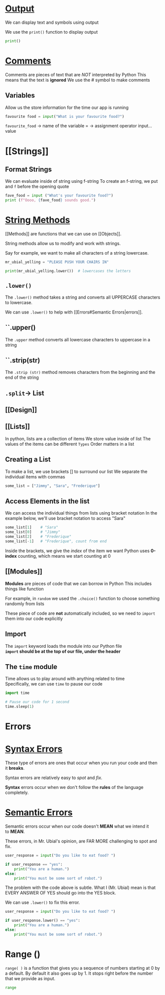 
# [Output](https://github.com/teacherubial/programming-2023-2024/blob/main/Notes/1%20-%20Natural%20Language%20Processing.md#output)

We can display text and symbols using output

We use the `print()` function to display output

```python
print()
```

# [Comments](https://github.com/teacherubial/programming-2023-2024/blob/main/Notes/1%20-%20Natural%20Language%20Processing.md#comments)

Comments are pieces of text that are _NOT_ interpreted by Python This means that the text is **ignored** We use the # symbol to make comments
## Variables 
Allow us the store information for the time our app is running

```python
favourite food = input("What is your favourite food?")
```
`favourite_food` -> name of the variable
= -> assignment operator
input... value

# [[Strings]]

## Format Strings
We can evaluate inside of string using f-string
To create an f-string, we put and `f` before the opening quote

```python
fave_food = input ("What's your favourite food?")
print (f"Oooo, {fave_food} sounds good.")
```

# [String Methods](https://github.com/teacherubial/programming-2023-2024/blob/1232e7c4fa9e383c1b392b7f8aa12682fba33df1/Notes/Strings.md#string-methods)

[[Methods]] are functions that we can use on [[Objects]].

String methods allow us to modify and work with strings.

Say for example, we want to make all characters of a string lowercase.

```python
mr_ubial_yelling = "PLEASE PUSH YOUR CHAIRS IN"

print(mr_ubial_yelling.lower())  # lowercases the letters
```

## ``.lower()``

The `.lower()` method takes a string and converts all UPPERCASE characters to lowercase.

We can use `.lower()` to help with [[Errors#Semantic Errors|errors]].

## ``.upper()
The ``.upper`` method converts all lowercase characters to uppercase in a string

## ``.strip(str)
The ``.strip (str)`` method removes characters from the beginning and the end of the string

## ``.split``-> List

## [[Design]]


## [[Lists]]
In python, lists are a collection of items
We store value inside of list
The values of the items can be different `Types`
Order matters in a list

## Creating a List
To make a list, we use brackets \[\] to surround our list
We separate the individual items with commas

```python
some_list = ["Jimmy", "Sara", "Frederique"]
```

## Access Elements in the list
We can access the individual things from lists using bracket notation
In the example below, we'll use bracket notation to access "Sara"

```python
some_list[1]    # "Sara"
some_list[0]    # "Jimmy"
some_list[2]    # "Frederique"
some_list[-1]   # "Frederique", count from end
```

Inside the brackets, we give the *index* of the item we want
Python uses **0-index** counting, which means we start counting at 0
## [[Modules]]
**Modules** are pieces of code that we can borrow in Python
This includes things like function

For example, in `random` we used the `.choice()` function to choose something randomly from lists

These piece of code are **not** automatically included, 
so we need to `import` them into our code explicitly

## Import 
The `import` keyword loads the module into our Python file  
**`import` should be at the top of our file, under the header**

## The `time` module

Time allows us to play around with anything related to time  
Specifically, we can use `time` to pause our code

```python
import time

# Pause our code for 1 second
time.sleep(1)
```

# Errors

# [Syntax Errors](https://github.com/teacherubial/programming-2023-2024/blob/1232e7c4fa9e383c1b392b7f8aa12682fba33df1/Notes/Errors.md#syntax-errors)

These type of errors are ones that occur when you run your code and then it **breaks**.

Syntax errors are relatively easy to _spot_ and _fix_.

**Syntax** errors occur when we don't follow the **rules** of the language completely.

# [Semantic Errors](https://github.com/teacherubial/programming-2023-2024/blob/1232e7c4fa9e383c1b392b7f8aa12682fba33df1/Notes/Errors.md#semantic-errors)

Semantic errors occur when our code doesn't **MEAN** what we intend it to **MEAN**.

These errors, in Mr. Ubial's opinion, are FAR MORE challenging to spot and fix.

```python
user_response = input("Do you like to eat food? ")

if user_response == "yes":
	print("You are a human.")
else:
	print("You must be some sort of robot.")
```

The problem with the code above is subtle. What I (Mr. Ubial) mean is that EVERY ANSWER OF YES should go into the YES block.

We can use `.lower()` to fix this error.

```python
user_response = input("Do you like to eat food? ")

if user_response.lower() == "yes":
	print("You are a human.")
else:
	print("You must be some sort of robot.")
```


# Range (<number>)
`range( )` is a function that gives you a sequence of numbers starting at 0 by a default. By default it also goes up by 1. It stops right before the number that we provide as input. 

```python
range
```
